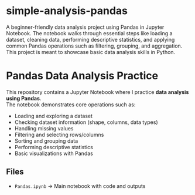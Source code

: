 # simple-analysis-pandas
A beginner-friendly data analysis project using Pandas in Jupyter Notebook. The notebook walks through essential steps like loading a dataset, cleaning data, performing descriptive statistics, and applying common Pandas operations such as filtering, grouping, and aggregation. This project is meant to showcase basic data analysis skills in Python.

# Pandas Data Analysis Practice

This repository contains a Jupyter Notebook where I practice **data analysis using Pandas**.  
The notebook demonstrates core operations such as:

- Loading and exploring a dataset  
- Checking dataset information (shape, columns, data types)  
- Handling missing values  
- Filtering and selecting rows/columns  
- Sorting and grouping data  
- Performing descriptive statistics  
- Basic visualizations with Pandas  

## Files
- `Pandas.ipynb` → Main notebook with code and outputs 
